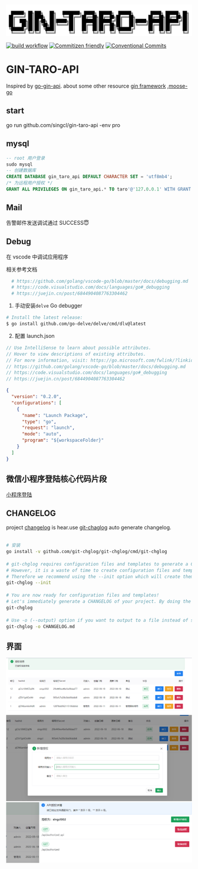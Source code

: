 ![gin-taro-api](./imgs/20220609102431.jpg)

[![build workflow](https://github.com/singcl/gin-taro-api/actions/workflows/build.yml/badge.svg)](https://docs.github.com/cn/actions/monitoring-and-troubleshooting-workflows/adding-a-workflow-status-badge)
[![Commitizen friendly](https://img.shields.io/badge/commitizen-friendly-brightgreen.svg)](http://commitizen.github.io/cz-cli/)
[![Conventional Commits](https://img.shields.io/badge/Conventional%20Commits-1.0.0-%23FE5196?logo=conventionalcommits&logoColor=white)](https://conventionalcommits.org)

# GIN-TARO-API

Inspired by [go-gin-api](https://github.com/xinliangnote/go-gin-api). about some other resource [gin framework](https://gin-gonic.com/zh-cn/docs/quickstart/)
,[moose-go](https://gitee.com/shizidada/moose-go)

## start

go run github.com/singcl/gin-taro-api -env pro

## mysql

```sql
-- root 用户登录
sudo mysql
-- 创建数据库
CREATE DATABASE gin_taro_api DEFAULT CHARACTER SET = 'utf8mb4';
/* 为远程用户授权 */
GRANT ALL PRIVILEGES ON gin_taro_api.* TO taro'@'127.0.0.1' WITH GRANT OPTION;
```

## Mail

告警邮件发送调试通过 SUCCESS😇

## Debug

在 vscode 中调试应用程序

相关参考文档

```sh
  # https://github.com/golang/vscode-go/blob/master/docs/debugging.md
  # https://code.visualstudio.com/docs/languages/go#_debugging
  # https://juejin.cn/post/6844904087763304462
```

1. 手动安装`delve` Go debugger

```sh
# Install the latest release:
$ go install github.com/go-delve/delve/cmd/dlv@latest

```

2. 配置 launch.json

```js
// Use IntelliSense to learn about possible attributes.
// Hover to view descriptions of existing attributes.
// For more information, visit: https://go.microsoft.com/fwlink/?linkid=830387
// https://github.com/golang/vscode-go/blob/master/docs/debugging.md
// https://code.visualstudio.com/docs/languages/go#_debugging
// https://juejin.cn/post/6844904087763304462
```

```json
{
  "version": "0.2.0",
  "configurations": [
    {
      "name": "Launch Package",
      "type": "go",
      "request": "launch",
      "mode": "auto",
      "program": "${workspaceFolder}"
    }
  ]
}
```

## 微信小程序登陆核心代码片段

[小程序登陆](./Wx.md)

## CHANGELOG

project [changelog](./CHANGELOG.md) is hear.use [git-chaglog](https://github.com/git-chglog/git-chglog) auto generate changelog.

```sh

# 安装
go install -v github.com/git-chglog/git-chglog/cmd/git-chglog

# git-chglog requires configuration files and templates to generate a CHANGELOG
# However, it is a waste of time to create configuration files and templates from scratch.
# Therefore we recommend using the --init option which will create them interactively 👍
git-chglog --init

# You are now ready for configuration files and templates!
# Let's immediately generate a CHANGELOG of your project. By doing the following simple command, Markdown for your CHANGELOG is displayed on stdout.
git-chglog

# Use -o (--output) option if you want to output to a file instead of stdout.
git-chglog -o CHANGELOG.md

```

## 界面

![授权列表](./imgs/authorized_list.png)
![新增授权](./imgs/authorized_add.png)
![授权详情](./imgs/authorized_detail.png)
